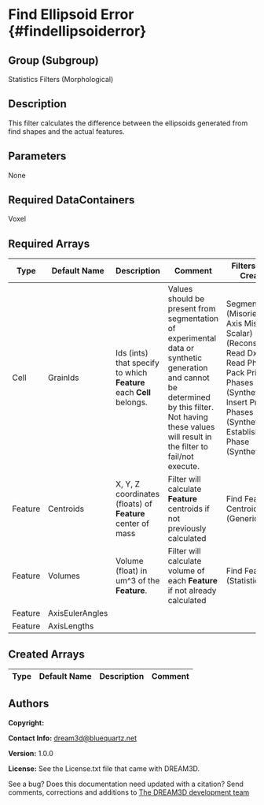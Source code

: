 Find Ellipsoid Error {#findellipsoiderror}
======

## Group (Subgroup) ##
Statistics Filters (Morphological)

## Description ##
This filter calculates the difference between the ellipsoids generated from find shapes and the actual features. 




## Parameters ##
None

## Required DataContainers ##
Voxel

## Required Arrays ##

| Type | Default Name | Description | Comment | Filters Known to Create Data |
|------|--------------|-------------|---------|-----|
| Cell | GrainIds | Ids (ints) that specify to which **Feature** each **Cell** belongs. | Values should be present from segmentation of experimental data or synthetic generation and cannot be determined by this filter. Not having these values will result in the filter to fail/not execute. | Segment Features (Misorientation, C-Axis Misorientation, Scalar) (Reconstruction), Read Dx File (IO), Read Ph File (IO), Pack Primary Phases (SyntheticBuilding), Insert Precipitate Phases (SyntheticBuilding), Establish Matrix Phase (SyntheticBuilding) |
| Feature | Centroids | X, Y, Z coordinates (floats) of **Feature** center of mass | Filter will calculate **Feature** centroids if not previously calculated | Find Feature Centroids (Generic) |
| Feature | Volumes | Volume (float) in um^3 of the **Feature**. | Filter will calculate volume of each **Feature** if not already calculated | Find Feature Sizes (Statistics) | 
| Feature | AxisEulerAngles |  |  |  |
| Feature | AxisLengths |  |  |  |
## Created Arrays ##

| Type | Default Name | Description | Comment |
|------|--------------|-------------|---------|


## Authors ##

**Copyright:** 

**Contact Info:** dream3d@bluequartz.net

**Version:** 1.0.0

**License:**  See the License.txt file that came with DREAM3D.




See a bug? Does this documentation need updated with a citation? Send comments, corrections and additions to [The DREAM3D development team](mailto:dream3d@bluequartz.net?subject=Documentation%20Correction)


